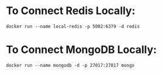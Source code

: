 # To Connect Redis Locally:
	docker run --name local-redis -p 5002:6379 -d redis
# To Connect MongoDB Locally:
    docker run --name mongodb -d -p 27017:27017 mongo